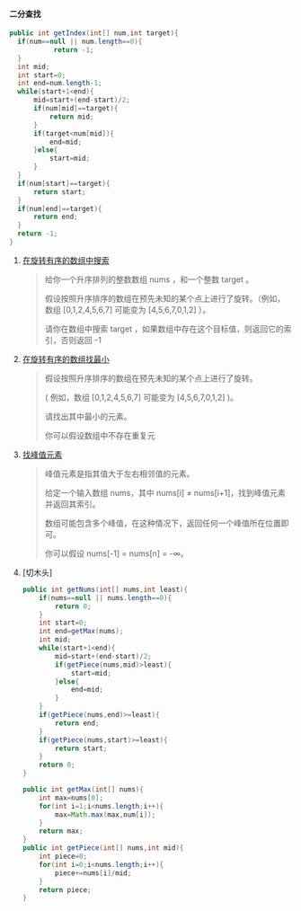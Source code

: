 ####  二分查找

  ```java
public int getIndex(int[] num,int target){
    if(num==null || num.length==0){
             return -1;
    }
    int mid;
    int start=0;
    int end=num.length-1;
    while(start+1<end){
        mid=start+(end-start)/2;
        if(num[mid]==target){
            return mid;
        }
        if(target<num[mid]){
            end=mid;
        }else{
            start=mid;
        }
    }
    if(num[start]==target){
        return start;
    }
    if(num[end]==target){
        return end;
    }
    return -1;
}
  ```



1. [在旋转有序的数组中搜索](<https://leetcode-cn.com/problems/search-in-rotated-sorted-array/>)

   > 给你一个升序排列的整数数组 nums ，和一个整数 target 。
   >
   > 假设按照升序排序的数组在预先未知的某个点上进行了旋转。（例如，数组 [0,1,2,4,5,6,7] 可能变为 [4,5,6,7,0,1,2] ）。
   >
   > 请你在数组中搜索 target ，如果数组中存在这个目标值，则返回它的索引，否则返回 -1
   >
   >

2. [在旋转有序的数组找最小](https://leetcode-cn.com/problems/find-minimum-in-rotated-sorted-array/)

   > 假设按照升序排序的数组在预先未知的某个点上进行了旋转。
   >
   > ( 例如，数组 [0,1,2,4,5,6,7] 可能变为 [4,5,6,7,0,1,2] )。
   >
   > 请找出其中最小的元素。
   >
   > 你可以假设数组中不存在重复元

3. [找峰值元素](https://leetcode-cn.com/problems/find-peak-element/)

   > 峰值元素是指其值大于左右相邻值的元素。
   >
   > 给定一个输入数组 nums，其中 nums[i] ≠ nums[i+1]，找到峰值元素并返回其索引。
   >
   > 数组可能包含多个峰值，在这种情况下，返回任何一个峰值所在位置即可。
   >
   > 你可以假设 nums[-1] = nums[n] = -∞。
   >

4. [切木头]

   ```java
   public int getNums(int[] nums,int least){
       if(nums==null || nums.length==0){
           return 0;
       }
       int start=0;
       int end=getMax(nums);
       int mid;
       while(start+1<end){
           mid=start+(end-start)/2;
           if(getPiece(nums,mid)>least){
               start=mid;
           }else{
               end=mid;
           }
       }
       if(getPiece(nums,end)>=least){
           return end;
       }
       if(getPiece(nums,start)>=least){
           return start;
       }
       return 0;
   }
   
   public int getMax(int[] nums){
       int max=nums[0];
       for(int i=1;i<nums.length;i++){
           max=Math.max(max,num[i]);
       }
       return max;
   }
   public int getPiece(int[] nums,int mid){
       int piece=0;
       for(int i=0;i<nums.length;i++){
           piece+=nums[i]/mid;
       }
       return piece;
   }
   ```
